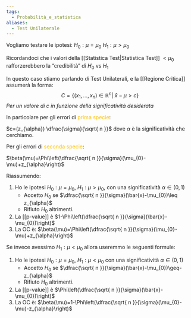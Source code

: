 ```yaml
---
tags:
  - Probabilità_e_statistica
aliases:
  - Test Unilaterale
---
```


Vogliamo testare le ipotesi:
$H_{0}:\mu=\mu_{0}$
$H_{1}:\mu>\mu_{0}$

Ricordandoci che i valori della [[Statistica Test|Statistica Test]] $<\mu_{0}$ rafforzerebbero la “credibilità” di $H_{0}$ vs $H_{1}$

In questo caso stiamo parlando di Test Unilaterali, e la [[Regione Critica]] assumerà la forma:
$$C=\{(x_{1},\dots ,x_{n})\in \mathbb{R}^n|\ \bar{x}-\mu>c\}$$
*Per un valore di c in funzione della significatività desiderata*

In particolare per gli errori di <font color="#ffc000">prima specie</font>:

$c=(z_{\alpha}) \dfrac{\sigma}{\sqrt{ n }}$ dove $\alpha$ è la significatività che cerchiamo.

Per gli errori di <font color="#ffc000">seconda specie</font>:

$\beta(\mu)=\Phi\left(\dfrac{\sqrt{ n }}{\sigma}(\mu_{0}-\mu)+z_{\alpha}\right)$

Riassumendo:

1. Ho le ipotesi $H_{0}:\mu=\mu_{0}$, $H_{1}:\mu>\mu_{0}$, con una significatività $\alpha\in(0,1)$
	- Accetto $H_{0}$ se $\dfrac{\sqrt{ n }}{\sigma}(\bar{x}-\mu_{0})\leq z_{\alpha}$
	- Rifiuto $H_{0}$ altrimenti.
2. La [[p-value]] è $1-\Phi\left(\dfrac{\sqrt{ n }}{\sigma}(\bar{x}-\mu_{0})\right)$
3. La OC è: $\beta(\mu)=\Phi\left(\dfrac{\sqrt{ n }}{\sigma}(\mu_{0}-\mu)+z_{\alpha}\right)$

Se invece avessimo $H_{1}:\mu<\mu_{0}$ allora useremmo le seguenti formule:

1. Ho le ipotesi $H_{0}:\mu=\mu_{0}$, $H_{1}:\mu<\mu_{0}$ con una significatività $\alpha\in(0,1)$
	- Accetto $H_{0}$ se $\dfrac{\sqrt{ n }}{\sigma}(\bar{x}-\mu_{0})\geq-z_{\alpha}$
	- Rifiuto $H_{0}$ altrimenti.
2. La [[p-value]] è $\Phi\left(\dfrac{\sqrt{ n }}{\sigma}(\bar{x}-\mu_{0})\right)$
3. La OC è: $\beta(\mu)=1-\Phi\left(\dfrac{\sqrt{ n }}{\sigma}(\mu_{0}-\mu)-z_{\alpha}\right)$

